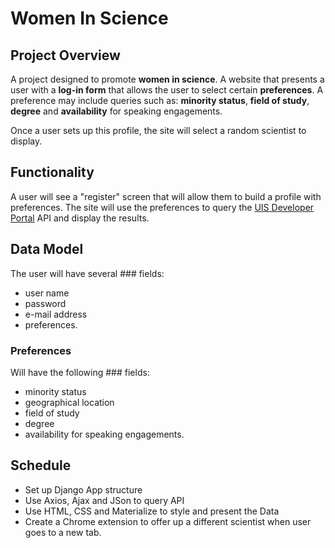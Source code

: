 # Women In Science

## Project Overview
A project designed to promote **women in science**. A website that presents a user with a **log-in form** that allows the user to select certain **preferences**. A preference may include queries such as: **minority status**, **field of study**, **degree** and **availability** for speaking engagements.

Once a user sets up this profile, the site will select a random scientist to display.

## Functionality
A user will see a "register" screen that will allow them to build a profile with preferences. The site will use the preferences to query the [UIS Developer Portal](https://apiportal.uis.unesco.org/) API and display the results.

## Data Model
The user will have several ### fields:
- user name
- password
- e-mail address
- preferences.

### Preferences
Will have the following ### fields:
- minority status
- geographical location
- field of study
- degree
- availability for speaking engagements.

## Schedule
  - Set up Django App structure
  - Use Axios, Ajax and JSon to query API
  - Use HTML, CSS and Materialize to style and present the Data
  - Create a Chrome extension to offer up a different scientist when user goes to a new tab.
